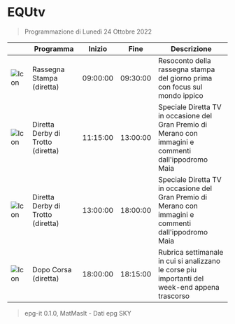 # EQUtv
> Programmazione di Lunedì 24 Ottobre 2022

||Programma|Inizio|Fine|Descrizione|
|---|---|---|---|---|
|![Icon](https://guidatv.sky.it/uuid/SportCalcio_Cover_JgZRMKTlp.png)|Rassegna Stampa (diretta)|09:00:00|09:30:00|Resoconto della rassegna stampa del giorno prima con focus sul mondo ippico
|![Icon](https://guidatv.sky.it/uuid/SportCalcio_Cover_JgZRMKTlp.png)|Diretta Derby di Trotto (diretta)|11:15:00|13:00:00|Speciale Diretta TV in occasione del Gran Premio di Merano con immagini e commenti dall&#039;ippodromo Maia
|![Icon](https://guidatv.sky.it/uuid/SportCalcio_Cover_JgZRMKTlp.png)|Diretta Derby di Trotto (diretta)|13:00:00|18:00:00|Speciale Diretta TV in occasione del Gran Premio di Merano con immagini e commenti dall&#039;ippodromo Maia
|![Icon](https://guidatv.sky.it/uuid/SportCalcio_Cover_JgZRMKTlp.png)|Dopo Corsa (diretta)|18:00:00|18:15:00|Rubrica settimanale in cui si analizzano le corse piu importanti del week-end appena trascorso



 > epg-it 0.1.0, MatMasIt - Dati epg SKY